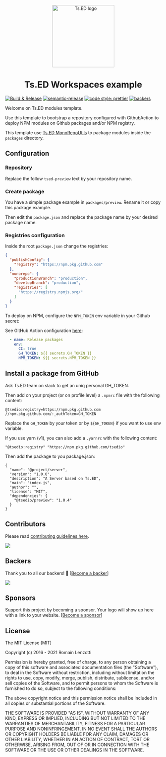 <div style="text-align: center;" align="center">
 <a href="https://tsed.io" target="_blank"><img src="https://tsed.io/tsed-og.png" width="200" alt="Ts.ED logo"/></a><br />
</div>

<h1 class="text-align: center;" align="center">Ts.ED Workspaces example</h1>

[![Build & Release](https://github.com/tsedio/tsed-modules-template/actions/workflows/build.yml/badge.svg)](https://github.com/tsedio/tsed-modules-template/actions/workflows/build.yml)
[![semantic-release](https://img.shields.io/badge/%20%20%F0%9F%93%A6%F0%9F%9A%80-semantic--release-e10079.svg)](https://github.com/semantic-release/semantic-release)
[![code style: prettier](https://img.shields.io/badge/code_style-prettier-ff69b4.svg?style=flat-square)](https://github.com/prettier/prettier)
[![backers](https://opencollective.com/tsed/tiers/badge.svg)](https://opencollective.com/tsed)

Welcome on Ts.ED modules template. 

Use this template to bootstrap a repository configured with GithubAction to deploy NPM modules on Github packages and/or NPM
registry. 

This template use [Ts.ED MonoRepoUtils](https://github.com/tsedio/tsed-monorepo-utils) to package modules inside the `packages` directory.

## Configuration
### Repository

Replace the follow `tsed-preview` text by your repository name.

### Create package

You have a simple package example in `packages/preview`. Rename it or copy this package example.

Then edit the `package.json` and replace the package name by your desired package name.

### Registries configuration

Inside the root `package.json` change the registries:

```json
{
  "publishConfig": {
    "registry": "https://npm.pkg.github.com"
  },
  "monorepo": {
    "productionBranch": "production",
    "developBranch": "production",
    "registries": [
      "https://registry.npmjs.org/"
    ]
  }
}
```

To deploy on NPM, configure the `NPM_TOKEN` env variable in your Github secret:

See GitHub Action configuration [here](https://github.com/tsedio/tsed-modules-template/blob/production/.github/workflows/build.yml#L75):

```yaml
  - name: Release packages
    env:
      CI: true
      GH_TOKEN: ${{ secrets.GH_TOKEN }}
      NPM_TOKEN: ${{ secrets.NPM_TOKEN }}
```



## Install a package from GitHub

Ask Ts.ED team on slack to get an uniq personal GH_TOKEN.

Then add on your project (or on profile level) a `.npmrc` file with the following content:

```
@tsedio:registry=https://npm.pkg.github.com
//npm.pkg.github.com/:_authToken=GH_TOKEN
```

Replace the `GH_TOKEN` by your token or by `${GH_TOKEN}` if you want to use env variable.

If you use yarn (v1), you can also add a `.yarnrc` with the following content:

```
"@tsedio:registry" "https://npm.pkg.github.com/tsedio"
```

Then add the package to you package.json:

```
{
  "name": "@project/server",
  "version": "1.0.0",
  "description": "A Server based on Ts.ED",
  "main": "index.js",
  "author": "",
  "license": "MIT",
  "dependencies": {
    "@tsedio/preview": "1.0.4"
  }
}
```

## Contributors
Please read [contributing guidelines here](./CONTRIBUTING.md).

<a href="https://github.com/tsedio/tsed/graphs/contributors"><img src="https://opencollective.com/tsed/contributors.svg?width=890" /></a>


## Backers

Thank you to all our backers! 🙏 [[Become a backer](https://opencollective.com/tsed#backer)]

<a href="https://opencollective.com/tsed#backers" target="_blank"><img src="https://opencollective.com/tsed/tiers/backer.svg?width=890"></a>


## Sponsors

Support this project by becoming a sponsor. Your logo will show up here with a link to your website. [[Become a sponsor](https://opencollective.com/tsed#sponsor)]

## License

The MIT License (MIT)

Copyright (c) 2016 - 2021 Romain Lenzotti

Permission is hereby granted, free of charge, to any person obtaining a copy of this software and associated documentation files (the "Software"), to deal in the Software without restriction, including without limitation the rights to use, copy, modify, merge, publish, distribute, sublicense, and/or sell copies of the Software, and to permit persons to whom the Software is furnished to do so, subject to the following conditions:

The above copyright notice and this permission notice shall be included in all copies or substantial portions of the Software.

THE SOFTWARE IS PROVIDED "AS IS", WITHOUT WARRANTY OF ANY KIND, EXPRESS OR IMPLIED, INCLUDING BUT NOT LIMITED TO THE WARRANTIES OF MERCHANTABILITY, FITNESS FOR A PARTICULAR PURPOSE AND NONINFRINGEMENT. IN NO EVENT SHALL THE AUTHORS OR COPYRIGHT HOLDERS BE LIABLE FOR ANY CLAIM, DAMAGES OR OTHER LIABILITY, WHETHER IN AN ACTION OF CONTRACT, TORT OR OTHERWISE, ARISING FROM, OUT OF OR IN CONNECTION WITH THE SOFTWARE OR THE USE OR OTHER DEALINGS IN THE SOFTWARE.

